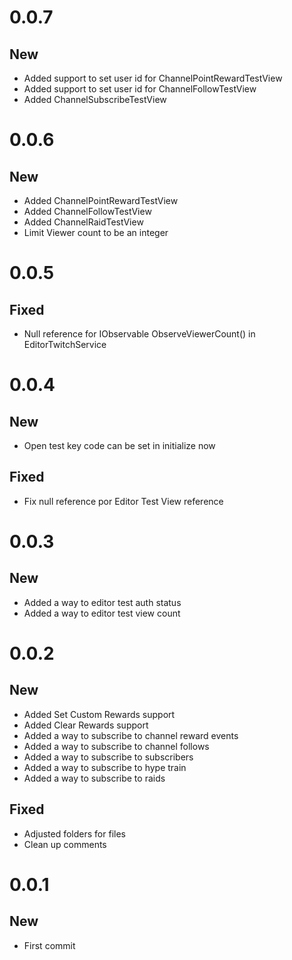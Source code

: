 # 0.0.7

## New
- Added support to set user id for ChannelPointRewardTestView
- Added support to set user id for ChannelFollowTestView
- Added ChannelSubscribeTestView

# 0.0.6

## New
- Added ChannelPointRewardTestView
- Added ChannelFollowTestView
- Added ChannelRaidTestView
- Limit Viewer count to be an integer

# 0.0.5

## Fixed
- Null reference for IObservable<long> ObserveViewerCount() in EditorTwitchService

# 0.0.4

## New
- Open test key code can be set in initialize now

## Fixed
- Fix null reference por Editor Test View reference

# 0.0.3

## New
- Added a way to editor test auth status
- Added a way to editor test view count

# 0.0.2

## New
- Added Set Custom Rewards support
- Added Clear Rewards support
- Added a way to subscribe to channel reward events
- Added a way to subscribe to channel follows
- Added a way to subscribe to subscribers
- Added a way to subscribe to hype train
- Added a way to subscribe to raids

## Fixed
- Adjusted folders for files
- Clean up comments

# 0.0.1

## New

- First commit